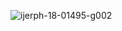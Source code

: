 ![ijerph-18-01495-g002](https://github.com/6ftJatt/Search_covid/assets/81213312/3a36f70c-7548-430a-bd91-58eaedf607ca)

